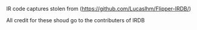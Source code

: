 IR code captures stolen from (https://github.com/Lucaslhm/Flipper-IRDB/)

All credit for these shoud go to the contributers of IRDB
